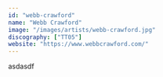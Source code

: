 ```yaml
---
id: "webb-crawford"
name: "Webb Crawford"
image: "/images/artists/webb-crawford.jpg"
discography: ["TT05"]
website: "https://www.webbcrawford.com/"
---
```


asdasdf
